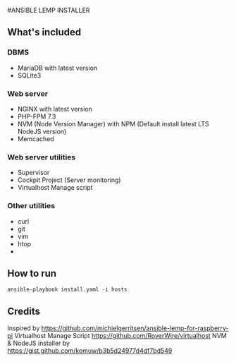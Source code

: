 #ANSIBLE LEMP INSTALLER


## What's included
### DBMS
- MariaDB with latest version
- SQLite3

### Web server
- NGINX with latest version
- PHP-FPM 7.3
- NVM (Node Version Manager) with NPM (Default install latest LTS NodeJS version)
- Memcached

### Web server utilities
- Supervisor
- Cockpit Project (Server monitoring)
- Virtualhost Manage script

### Other utilities
- curl
- git
- vim
- htop
- 

## How to run

```
ansible-playbook install.yaml -i hosts
```

## Credits
Inspired by https://github.com/michielgerritsen/ansible-lemp-for-raspberry-pi
Virtualhost Manage Script https://github.com/RoverWire/virtualhost
NVM & NodeJS installer by https://gist.github.com/komuw/b3b5d24977d4df7bd549